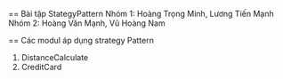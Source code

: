 == Bài tập StategyPattern
Nhóm 1: Hoàng Trọng Minh, Lương Tiến Mạnh
Nhóm 2: Hoàng Văn Mạnh, Vũ Hoàng Nam

== Các modul áp dụng strategy Pattern
1. DistanceCalculate
2. CreditCard
